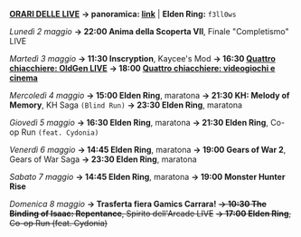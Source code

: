 <b><u>ORARI DELLE LIVE</u></b>
<b>→ panoramica: <a href="https://trello.com/b/iKwdSGf3/sabaku">link</a></b> | <b>Elden Ring:</b> <code>f3ll0ws</code>

<i>Lunedì 2 maggio</i>
<b>→ 22:00 Anima della Scoperta VII</b>, Finale "Completismo" LIVE

<i>Martedì 3 maggio</i>
<b>→ 11:30 Inscryption</b>, Kaycee's Mod
<b>→ 16:30 <a href="https://www.twitch.tv/oldgenproject">Quattro chiacchiere: OldGen LIVE</a></b>
<b>→ 18:00 <a href="https://www.twitch.tv/slimdogsproduction">Quattro chiacchiere: videogiochi e cinema</a></b>

<i>Mercoledì 4 maggio</i>
<b>→ 15:00 Elden Ring</b>, maratona
<b>→ 21:30 KH: Melody of Memory</b>, KH Saga <code>(Blind Run)</code>
<b>→ 23:30 Elden Ring</b>, maratona

<i>Giovedì 5 maggio</i>
<b>→ 16:30 Elden Ring</b>, maratona
<b>→ 21:30 Elden Ring</b>, Co-op Run <code>(feat. Cydonia)</code>

<i>Venerdì 6 maggio</i>
<b>→ 14:45 Elden Ring</b>, maratona
<b>→ 19:00 Gears of War 2</b>, Gears of War Saga
<b>→ 23:30 Elden Ring</b>, maratona

<i>Sabato 7 maggio</i>
<b>→ 14:45 Elden Ring</b>, maratona
<b>→ 19:00 Monster Hunter Rise</b>

<i>Domenica 8 maggio</i>
<b>→ Trasferta fiera Gamics Carrara!</b>
<s><b>→ 10:30 The Binding of Isaac: Repentance</b>, Spirito dell'Arcade LIVE</s>
<s><b>→ 17:00 Elden Ring</b>, Co-op Run (feat. Cydonia)</s>
